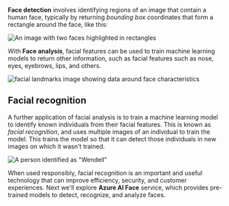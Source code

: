 **Face detection** involves identifying regions of an image that contain a human face, typically by returning *bounding box* coordinates that form a rectangle around the face, like this:

![An image with two faces highlighted in rectangles](../media/face-detection.png)

With **Face analysis**, facial features can be used to train machine learning models to return other information, such as facial features such as nose, eyes, eyebrows, lips, and others.

![facial landmarks image showing data around face characteristics](../media/landmarks-1.png)
 
## Facial recognition

A further application of facial analysis is to train a machine learning model to identify known individuals from their facial features. This is known as *facial recognition*, and uses multiple images of an individual to train the model. This trains the model so that it can detect those individuals in new images on which it wasn't trained.

![A person identified as "Wendell"](../media/facial-recognition.png)

When used responsibly, facial recognition is an important and useful technology that can improve efficiency, security, and customer experiences. Next we'll explore **Azure AI Face** service, which provides pre-trained models to detect, recognize, and analyze faces. 
